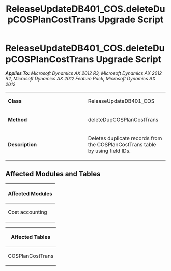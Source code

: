 ﻿---
title: ReleaseUpdateDB401_COS.deleteDupCOSPlanCostTrans Upgrade Script
TOCTitle: ReleaseUpdateDB401_COS.deleteDupCOSPlanCostTrans Upgrade Script
ms:assetid: 07515210-4eeb-0792-86d1-77a2911c2915
ms:mtpsurl: https://msdn.microsoft.com/en-us/library/JJ684756(v=AX.60)
ms:contentKeyID: 49706453
ms.date: 05/18/2015
mtps_version: v=AX.60
---

# ReleaseUpdateDB401\_COS.deleteDupCOSPlanCostTrans Upgrade Script 


_**Applies To:** Microsoft Dynamics AX 2012 R3, Microsoft Dynamics AX 2012 R2, Microsoft Dynamics AX 2012 Feature Pack, Microsoft Dynamics AX 2012_

<table>
<colgroup>
<col style="width: 50%" />
<col style="width: 50%" />
</colgroup>
<tbody>
<tr class="odd">
<td><p><strong>Class</strong></p></td>
<td><p>ReleaseUpdateDB401_COS</p></td>
</tr>
<tr class="even">
<td><p><strong>Method</strong></p></td>
<td><p>deleteDupCOSPlanCostTrans</p></td>
</tr>
<tr class="odd">
<td><p><strong>Description</strong></p></td>
<td><p>Deletes duplicate records from the COSPlanCostTrans table by using field IDs.</p></td>
</tr>
</tbody>
</table>


## Affected Modules and Tables

<table>
<colgroup>
<col style="width: 100%" />
</colgroup>
<thead>
<tr class="header">
<th><p>Affected Modules</p></th>
</tr>
</thead>
<tbody>
<tr class="odd">
<td><p>Cost accounting</p></td>
</tr>
</tbody>
</table>


<table>
<colgroup>
<col style="width: 100%" />
</colgroup>
<thead>
<tr class="header">
<th><p>Affected Tables</p></th>
</tr>
</thead>
<tbody>
<tr class="odd">
<td><p>COSPlanCostTrans</p></td>
</tr>
</tbody>
</table>

  


